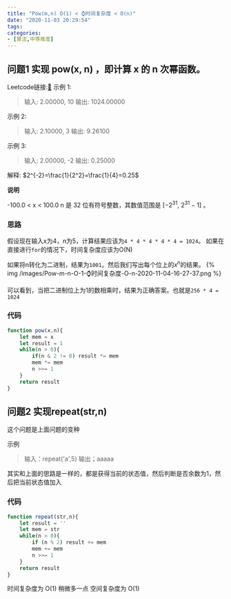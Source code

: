 ```yaml
---
title: "Pow(m,n) O(1) < ⌚️时间复杂度 < O(n)"
date: "2020-11-03 20:29:54"
tags:
categories:
- [算法,中等难度]
---
```

## 问题1 实现 pow(x, n) ，即计算 x 的 n 次幂函数。
Leetcode链接:[🔗](https://leetcode-cn.com/problems/powx-n/)
示例 1:
>输入: 2.00000, 10
>输出: 1024.00000

示例 2:
>输入: 2.10000, 3
>输出: 9.26100

示例 3:
>输入: 2.00000, -2
>输出: 0.25000
  
解释: $2^{-2}=\frac{1}{2^2}=\frac{1}{4}=0.25$

**说明**

-100.0 < x < 100.0
n 是 32 位有符号整数，其数值范围是 [${−2}^{31}$, $2^{31}−1$] 。
<!-- more -->
### 思路

假设现在输入x为4，n为5，计算结果应该为`4 * 4 * 4 * 4 * 4 = 1024`。
如果在直接进行`for`的情况下，时间复杂度应该为O(N)

如果将n转化为二进制，结果为`1001`。然后我们写出每个位上的$x^n$的结果。
{% img /images/Pow-m-n-O-1-⌚️时间复杂度-O-n-2020-11-04-16-27-37.png %}

可以看到，当把二进制位上为1的数相乘时，结果为正确答案。也就是`256 * 4 = 1024`

### 代码
  
```javascript
function pow(x,n){
    let mem = x
    let result = 1
    while(n > 0){
        if(n & 2 != 0) result *= mem
        mem *= mem
        n >>= 1
    }
    return result
}
```

## 问题2 实现repeat(str,n)
这个问题是上面问题的变种

示例

>输入：repeat('a',5)
>输出；aaaaa

其实和上面的思路是一样的，都是获得当前的状态值，然后判断是否余数为1，然后把当前状态值加入

### 代码

```javascript
function repeat(str,n){
    let result = ''
    let mem = str
    while(n > 0){
        if (n % 2) result += mem
        mem += mem
        n >>= 1
    }
    return result
}
```

时间复杂度为 O(1) 稍微多一点
空间复杂度为 O(1)